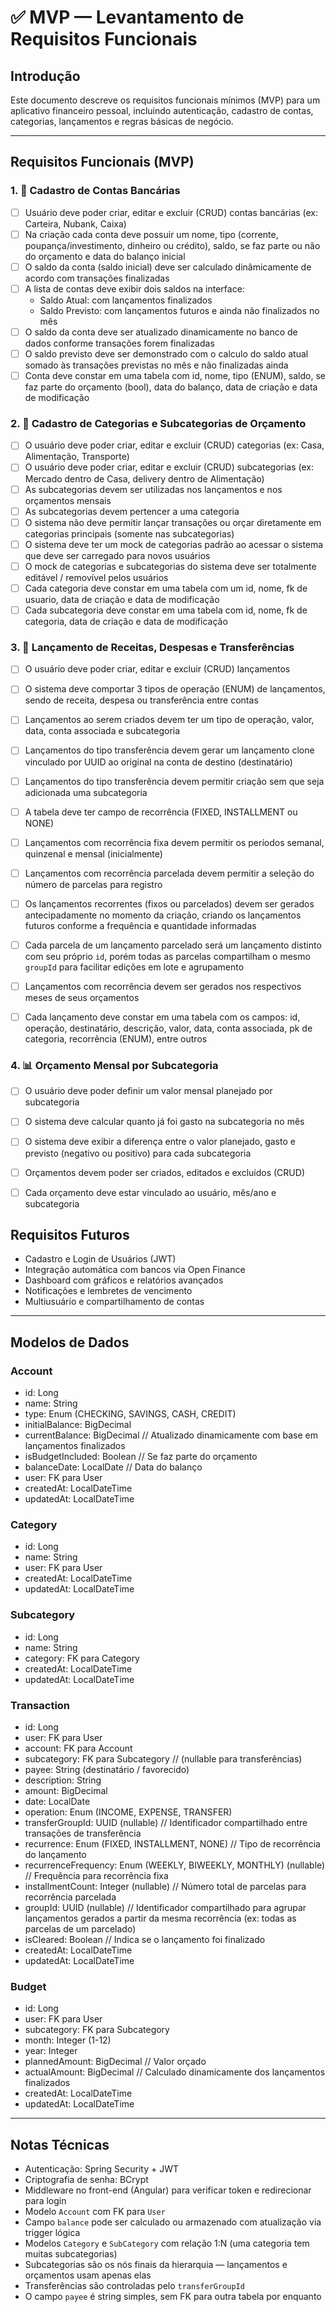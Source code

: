 # ✅ MVP — Levantamento de Requisitos Funcionais

## Introdução

Este documento descreve os requisitos funcionais mínimos (MVP) para um aplicativo financeiro pessoal, incluindo autenticação, cadastro de contas, categorias, lançamentos e regras básicas de negócio.

---

## Requisitos Funcionais (MVP)


### 1. 🏦 Cadastro de Contas Bancárias

- [ ] Usuário deve poder criar, editar e excluir (CRUD) contas bancárias (ex: Carteira, Nubank, Caixa)
- [ ] Na criação cada conta deve possuir um nome, tipo (corrente, poupança/investimento, dinheiro ou crédito), saldo, se faz parte ou não do orçamento e data do balanço inicial
- [ ] O saldo da conta (saldo inicial) deve ser calculado dinâmicamente de acordo com transações finalizadas
- [ ] A lista de contas deve exibir dois saldos na interface:
  - Saldo Atual: com lançamentos finalizados
  - Saldo Previsto: com lançamentos futuros e ainda não finalizados no mês
- [ ] O saldo da conta deve ser atualizado dinamicamente no banco de dados conforme transações forem finalizadas
- [ ] O saldo previsto deve ser demonstrado com o calculo do saldo atual somado às transações previstas no mês e não finalizadas ainda
- [ ] Conta deve constar em uma tabela com id, nome, tipo (ENUM), saldo, se faz parte do orçamento (bool), data do balanço, data de criação e data de modificação

### 2. 🧾 Cadastro de Categorias e Subcategorias de Orçamento

- [ ] O usuário deve poder criar, editar e excluir (CRUD) categorias (ex: Casa, Alimentação, Transporte)
- [ ] O usuário deve poder criar, editar e excluir (CRUD) subcategorias (ex: Mercado dentro de Casa, delivery dentro de Alimentação)
- [ ] As subcategorias devem ser utilizadas nos lançamentos e nos orçamentos mensais
- [ ] As subcategorias devem pertencer a uma categoria
- [ ] O sistema não deve permitir lançar transações ou orçar diretamente em categorias principais (somente nas subcategorias)
- [ ] O sistema deve ter um mock de categorias padrão ao acessar o sistema que deve ser carregado para novos usuários
- [ ] O mock de categorias e subcategorias do sistema deve ser totalmente editável / removível pelos usuários
- [ ] Cada categoria deve constar em uma tabela com  um id, nome, fk de usuario, data de criação e data de modificação
- [ ] Cada subcategoria deve constar em uma tabela com id, nome, fk de categoria, data de criação e data de modificação

### 3. 💸 Lançamento de Receitas, Despesas e Transferências

- [ ] O usuário deve poder criar, editar e excluir (CRUD) lançamentos 
- [ ] O sistema deve comportar 3 tipos de operação (ENUM) de lançamentos, sendo de receita, despesa ou transferência entre contas
- [ ] Lançamentos ao serem criados devem ter um tipo de operação, valor, data, conta associada e subcategoria 
- [ ] Lançamentos do tipo transferência devem gerar um lançamento clone vinculado por UUID ao original na conta de destino (destinatário)
- [ ] Lançamentos do tipo transferência devem permitir criação sem que seja adicionada uma subcategoria
- [ ] A tabela deve ter campo de recorrência (FIXED, INSTALLMENT ou NONE)
- [ ] Lançamentos com recorrência fixa devem permitir os períodos semanal, quinzenal e mensal (inicialmente)
- [ ] Lançamentos com recorrência parcelada devem permitir a seleção do número de parcelas para registro
- [ ] Os lançamentos recorrentes (fixos ou parcelados) devem ser gerados antecipadamente no momento da criação, criando os lançamentos futuros conforme a frequência e quantidade informadas
- [ ] Cada parcela de um lançamento parcelado será um lançamento distinto com seu próprio `id`, porém todas as parcelas compartilham o mesmo `groupId` para facilitar edições em lote e agrupamento
- [ ] Lançamentos com recorrência devem ser gerados nos respectivos meses de seus orçamentos
- [ ] Cada lançamento deve constar em uma tabela com os campos: id, operação, destinatário, descrição, valor, data, conta associada, pk de categoria, recorrência (ENUM), entre outros


### 4. 📊 Orçamento Mensal por Subcategoria

- [ ] O usuário deve poder definir um valor mensal planejado por subcategoria
- [ ] O sistema deve calcular quanto já foi gasto na subcategoria no mês
- [ ] O sistema deve exibir a diferença entre o valor planejado, gasto e previsto (negativo ou positivo) para cada subcategoria
- [ ] Orçamentos devem poder ser criados, editados e excluídos (CRUD)
- [ ] Cada orçamento deve estar vinculado ao usuário, mês/ano e subcategoria



## Requisitos Futuros

- Cadastro e Login de Usuários (JWT)
- Integração automática com bancos via Open Finance
- Dashboard com gráficos e relatórios avançados
- Notificações e lembretes de vencimento
- Multiusuário e compartilhamento de contas

---

## Modelos de Dados

### Account

- id: Long
- name: String
- type: Enum (CHECKING, SAVINGS, CASH, CREDIT)
- initialBalance: BigDecimal
- currentBalance: BigDecimal       // Atualizado dinamicamente com base em lançamentos finalizados
- isBudgetIncluded: Boolean        // Se faz parte do orçamento
- balanceDate: LocalDate           // Data do balanço
- user: FK para User
- createdAt: LocalDateTime
- updatedAt: LocalDateTime

### Category

- id: Long
- name: String
- user: FK para User
- createdAt: LocalDateTime
- updatedAt: LocalDateTime


### Subcategory

- id: Long
- name: String
- category: FK para Category
- createdAt: LocalDateTime
- updatedAt: LocalDateTime


### Transaction

- id: Long
- user: FK para User
- account: FK para Account
- subcategory: FK para Subcategory // (nullable para transferências)
- payee: String (destinatário / favorecido)
- description: String
- amount: BigDecimal
- date: LocalDate
- operation: Enum (INCOME, EXPENSE, TRANSFER)
- transferGroupId: UUID (nullable) // Identificador compartilhado entre transações de transferência
- recurrence: Enum (FIXED, INSTALLMENT, NONE) // Tipo de recorrência do lançamento
- recurrenceFrequency: Enum (WEEKLY, BIWEEKLY, MONTHLY) (nullable) // Frequência para recorrência fixa
- installmentCount: Integer (nullable) // Número total de parcelas para recorrência parcelada
- groupId: UUID (nullable) // Identificador compartilhado para agrupar lançamentos gerados a partir da mesma recorrência (ex: todas as parcelas de um parcelado)
- isCleared: Boolean // Indica se o lançamento foi finalizado
- createdAt: LocalDateTime
- updatedAt: LocalDateTime


### Budget

- id: Long
- user: FK para User
- subcategory: FK para Subcategory
- month: Integer (1-12)
- year: Integer
- plannedAmount: BigDecimal       // Valor orçado
- actualAmount: BigDecimal        // Calculado dinamicamente dos lançamentos finalizados
- createdAt: LocalDateTime
- updatedAt: LocalDateTime

---

## Notas Técnicas

- Autenticação: Spring Security + JWT
- Criptografia de senha: BCrypt
- Middleware no front-end (Angular) para verificar token e redirecionar para login
- Modelo `Account` com FK para `User`
- Campo `balance` pode ser calculado ou armazenado com atualização via trigger lógica
- Modelos `Category` e `SubCategory` com relação 1:N (uma categoria tem muitas subcategorias)
- Subcategorias são os nós finais da hierarquia — lançamentos e orçamentos usam apenas elas
- Transferências são controladas pelo `transferGroupId`
- O campo `payee` é string simples, sem FK para outra tabela por enquanto
